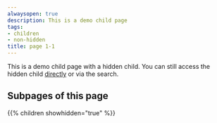 ```yaml
---
alwaysopen: true
description: This is a demo child page
tags:
- children
- non-hidden
title: page 1-1
---
```


This is a demo child page with a hidden child. You can still access the hidden child [directly](shortcodes/children/children-1/children-1-1/children-1-1-1) or via the search.

## Subpages of this page

{{% children showhidden="true" %}}
